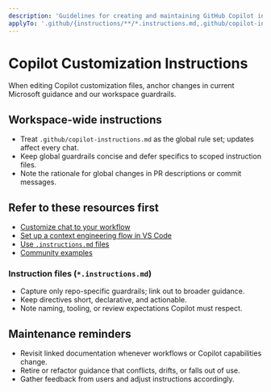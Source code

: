 ```yaml
---
description: 'Guidelines for creating and maintaining GitHub Copilot instruction, prompt, and chat mode files with current best practices and supported features.'
applyTo: '.github/{instructions/**/*.instructions.md,.github/copilot-instructions.md}'
---
```


# Copilot Customization Instructions

When editing Copilot customization files, anchor changes in current Microsoft guidance and our workspace guardrails.

## Workspace-wide instructions
- Treat `.github/copilot-instructions.md` as the global rule set; updates affect every chat.
- Keep global guardrails concise and defer specifics to scoped instruction files.
- Note the rationale for global changes in PR descriptions or commit messages.

## Refer to these resources first
- [Customize chat to your workflow](https://code.visualstudio.com/docs/copilot/customization/overview)
- [Set up a context engineering flow in VS Code](https://code.visualstudio.com/docs/copilot/guides/context-engineering-guide)
- [Use `.instructions.md` files](https://code.visualstudio.com/docs/copilot/customization/custom-instructions#_use-instructionsmd-files)
- [Community examples](https://github.com/github/awesome-copilot)

### Instruction files (`*.instructions.md`)
- Capture only repo-specific guardrails; link out to broader guidance.
- Keep directives short, declarative, and actionable.
- Note naming, tooling, or review expectations Copilot must respect.

## Maintenance reminders
- Revisit linked documentation whenever workflows or Copilot capabilities change.
- Retire or refactor guidance that conflicts, drifts, or falls out of use.
- Gather feedback from users and adjust instructions accordingly.
